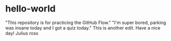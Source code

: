 # hello-world
"This repository is for practicing the GitHub Flow."
"I'm super bored, parking was insane today and I got a quiz today."
This is another edit. Have a nice day!
Julius ross
